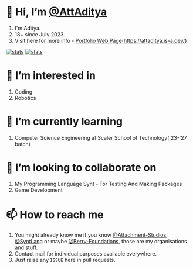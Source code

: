 # 👋 Hi, I’m [@AttAditya](https://github.com/AttAditya)
1. I'm Aditya.
2. 18+ since July 2023.
3. Visit here for more info - [Portfolio Web Page(https://attaditya.is-a.dev/)](https://aditya.attachment-studios.tk/)


[![stats](https://github-readme-stats.vercel.app/api?username=attachment-studios&show_icons=true&theme=radical&count_private=true&hide=prs,issues)](https://attachment-studios.tk)
[![stats](https://github-readme-stats.vercel.app/api?username=AttAditya&show_icons=true&theme=radical&count_private=true&hide=prs,issues)](https://attachment-studios.tk)

# 👀 I’m interested in
1. Coding
2. Robotics

# 🌱 I’m currently learning
1. Computer Science Engineering at Scaler School of Technology('23-'27 batch)

# 💞️ I’m looking to collaborate on
1. My Programming Language Synt - For Testing And Making Packages
2. Game Development

# 📫 How to reach me
1. You might already know me if you know [@Attachment-Studios](https://github.com/Attachment-Studios), [@SyntLang](https://github.com/SyntLang) or maybe [@Berry-Foundations](https://github.com/Berry-Foundations), those are my organisations and stuff.
2. Contact mail for individual purposes available everywhere.
3. Just raise any `ISSUE` here in pull requests.

<!---
AttAditya/AttAditya is a ✨ special ✨ repository because its `README.md` (this file) appears on your GitHub profile.
You can click the Preview link to take a look at your changes.
--->
